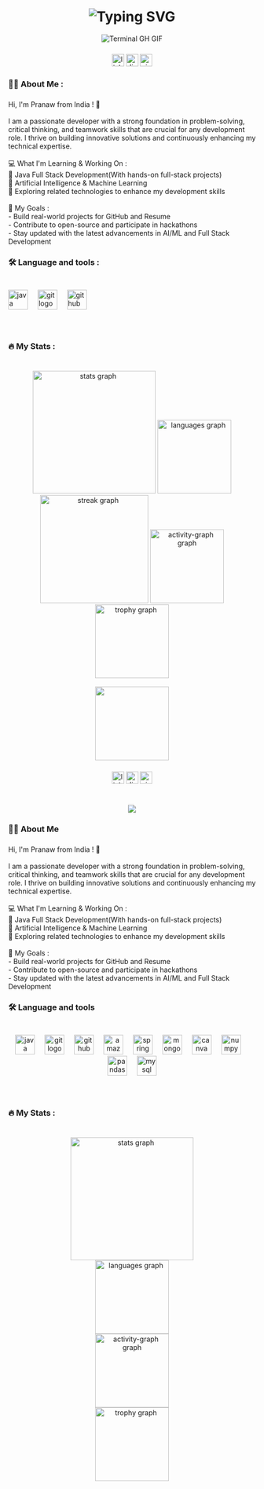 <div align="center">
    <h1><img src="https://readme-typing-svg.herokuapp.com?font=Jetbrains+mono&size=40&duration=3000&color=33FF33&center=true&vCenter=true&width=435&lines=Hey..+I'm+Pranaw;This+is..;..my+Github+Profile.;" alt="Typing SVG"/></h1>
    <p><img src="termina-gh.gif" alt="Terminal GH GIF" /></p>
</div>

###

<div align="center">
  <img src="https://img.shields.io/static/v1?message=LinkedIn&logo=linkedin&label=&color=0077B5&logoColor=white&labelColor=&style=for-the-badge" height="25" alt="linkedin logo"  />
  <img src="https://img.shields.io/static/v1?message=Discord&logo=discord&label=&color=7289DA&logoColor=white&labelColor=&style=for-the-badge" height="25" alt="discord logo"  />
  <img src="https://img.shields.io/static/v1?message=Visual%20Studio%20Marketplace&logo=visualstudio&label=&color=e2165e&logoColor=white&labelColor=&style=for-the-badge" height="25" alt="visualstudio logo"  />
</div>

###

###

<h3 align="left">👩‍💻  About Me :</h3>

###

<p align="left">Hi, I'm Pranaw from India ! 👋  <br><br>I am a passionate developer with a strong foundation in problem-solving, critical thinking, and teamwork skills that are crucial for any development role. I thrive on building innovative solutions and continuously enhancing my technical expertise.  <br><br>💻 What I'm Learning & Working On :<br>🌟 Java Full Stack Development(With hands-on full-stack projects)  <br>🤖 Artificial Intelligence & Machine Learning<br>🚀 Exploring related technologies to enhance my development skills  <br><br>📌 My Goals :<br>- Build real-world projects for GitHub and Resume  <br>- Contribute to open-source and participate in hackathons<br>- Stay updated with the latest advancements in AI/ML and Full Stack Development</p>

###

<h3 align="left">🛠 Language and tools :</h3>

###

<br clear="both">

<div align="left">
  <img src="https://cdn.jsdelivr.net/gh/devicons/devicon/icons/java/java-original.svg" height="40" alt="java logo"  />
  <img width="12" />
  <img src="https://cdn.jsdelivr.net/gh/devicons/devicon/icons/git/git-original.svg" height="40" alt="git logo"  />
  <img width="12" />
  <img src="https://cdn.jsdelivr.net/gh/devicons/devicon/icons/github/github-original.svg" height="40" alt="github logo"  />
</div>

###

<br clear="both">

<h3 align="left">🔥   My Stats :</h3>

###

<br clear="both">

<div align="center">
  <img src="https://github-readme-stats.vercel.app/api?username=Pranaw-dev&hide_title=false&hide_rank=false&show_icons=true&include_all_commits=true&count_private=true&disable_animations=false&theme=dracula&locale=en&hide_border=false&order=1" height="250" alt="stats graph"  />
  <img src="https://github-readme-stats.vercel.app/api/top-langs?username=Pranaw-dev&locale=en&hide_title=false&layout=compact&card_width=320&langs_count=5&theme=dracula&hide_border=false&order=2" height="150" alt="languages graph"  />
  <img src="https://streak-stats.demolab.com?user=Pranaw-dev&locale=en&mode=daily&theme=darcula&hide_border=false&border_radius=5&order=3" height="220" alt="streak graph"  />
  <img src="https://github-readme-activity-graph.vercel.app/graph?username=Pranaw-dev&theme=nightowl&custom_title=Contribution%20Graph" height="150" alt="activity-graph graph"  />
  <img src="https://github-profile-trophy.vercel.app?username=Pranaw-dev&theme=radical" height="150" alt="trophy graph"  />
</div>

<br clear="both">

<div align="center">
  <img height="150" src="https://media.giphy.com/media/M9gbBd9nbDrOTu1Mqx/giphy.gif"  />
</div>

###

<div align="center">
  <img src="https://img.shields.io/static/v1?message=LinkedIn&logo=linkedin&label=&color=0077B5&logoColor=white&labelColor=&style=for-the-badge" height="25" alt="linkedin logo"  />
  <img src="https://img.shields.io/static/v1?message=Discord&logo=discord&label=&color=7289DA&logoColor=white&labelColor=&style=for-the-badge" height="25" alt="discord logo"  />
  <img src="https://img.shields.io/static/v1?message=Visual%20Studio%20Marketplace&logo=visualstudio&label=&color=e2165e&logoColor=white&labelColor=&style=for-the-badge" height="25" alt="visualstudio logo"  />
</div>

###

<br clear="both">

<div align="center">
  <img src="https://profile-counter.glitch.me/Pranaw-dev/count.svg?"  />
</div>

###

<h3 align="left">👩‍💻  About Me</h3>

###

<p align="left">Hi, I'm Pranaw from India ! 👋  <br><br>I am a passionate developer with a strong foundation in problem-solving, critical thinking, and teamwork skills that are crucial for any development role. I thrive on building innovative solutions and continuously enhancing my technical expertise.  <br><br>💻 What I'm Learning & Working On :<br>🌟 Java Full Stack Development(With hands-on full-stack projects)  <br>🤖 Artificial Intelligence & Machine Learning<br>🚀 Exploring related technologies to enhance my development skills  <br><br>📌 My Goals :<br>- Build real-world projects for GitHub and Resume  <br>- Contribute to open-source and participate in hackathons<br>- Stay updated with the latest advancements in AI/ML and Full Stack Development</p>

###

<h3 align="left">🛠 Language and tools</h3>

###

<br clear="both">

<div align="center">
  <img src="https://cdn.jsdelivr.net/gh/devicons/devicon/icons/java/java-original.svg" height="40" alt="java logo"  />
  <img width="12" />
  <img src="https://cdn.jsdelivr.net/gh/devicons/devicon/icons/git/git-original.svg" height="40" alt="git logo"  />
  <img width="12" />
  <img src="https://cdn.jsdelivr.net/gh/devicons/devicon/icons/github/github-original.svg" height="40" alt="github logo"  />
  <img width="12" />
  <img src="https://cdn.jsdelivr.net/gh/devicons/devicon/icons/amazonwebservices/amazonwebservices-original-wordmark.svg" height="40" alt="amazonwebservices logo"  />
  <img width="12" />
  <img src="https://cdn.jsdelivr.net/gh/devicons/devicon/icons/spring/spring-original.svg" height="40" alt="spring logo"  />
  <img width="12" />
  <img src="https://cdn.jsdelivr.net/gh/devicons/devicon/icons/mongodb/mongodb-original.svg" height="40" alt="mongodb logo"  />
  <img width="12" />
  <img src="https://cdn.jsdelivr.net/gh/devicons/devicon/icons/canva/canva-original.svg" height="40" alt="canva logo"  />
  <img width="12" />
  <img src="https://cdn.jsdelivr.net/gh/devicons/devicon/icons/numpy/numpy-original.svg" height="40" alt="numpy logo"  />
  <img width="12" />
  <img src="https://cdn.jsdelivr.net/gh/devicons/devicon/icons/pandas/pandas-original.svg" height="40" alt="pandas logo"  />
  <img width="12" />
  <img src="https://cdn.jsdelivr.net/gh/devicons/devicon/icons/mysql/mysql-original.svg" height="40" alt="mysql logo"  />
</div>

###

<br clear="both">

<h3 align="left">🔥   My Stats :</h3>

###

<br clear="both">

<div align="center">
  <img src="https://github-readme-stats.vercel.app/api?username=Pranaw-dev&theme=aura_dark&hide_border=false&include_all_commits=true&count_private=true" height="250" alt="stats graph"><br/>
  <img src="https://github-readme-stats.vercel.app/api/top-langs/?username=Pranaw-dev&theme=aura_dark&hide_border=false&include_all_commits=true&count_private=true&layout=compact" height="150" alt="languages graph"><br/>
  <img src="https://github-readme-activity-graph.vercel.app/graph?username=Pranaw-dev&theme=nightowl&custom_title=Contribution%20Graph" height="150" alt="activity-graph graph"><br/>
  <img src="https://github-profile-trophy.vercel.app/?username=Pranaw-dev&theme=radical&no-frame=false&no-bg=false&margin-w=4" height="150" alt="trophy graph"><br/>
</div>

###
